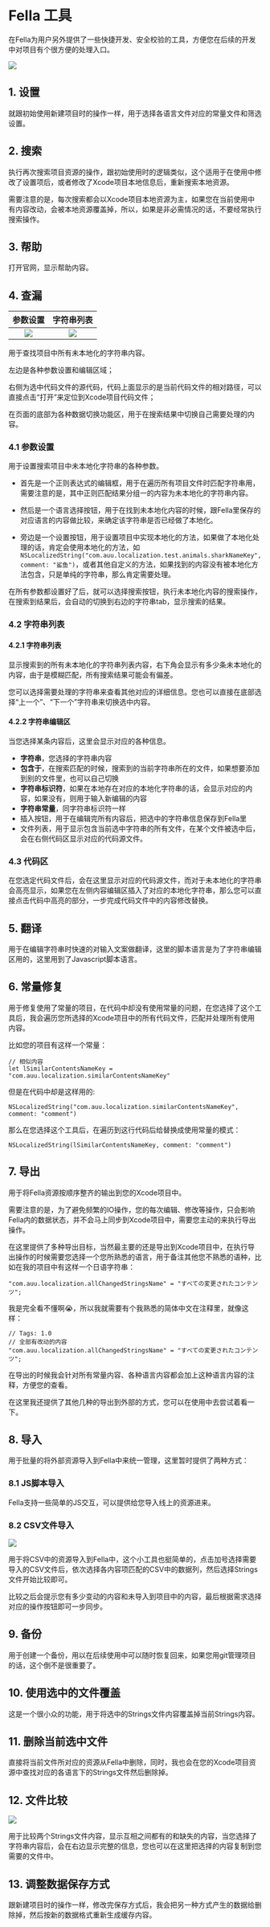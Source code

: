 # Fella 工具

在Fella为用户另外提供了一些快捷开发、安全校验的工具，方便您在后续的开发中对项目有个很方便的处理入口。

![](tools-all.png)



## 1. 设置

就跟初始使用新建项目时的操作一样，用于选择各语言文件对应的常量文件和筛选设置。

## 2. 搜索

执行再次搜索项目资源的操作，跟初始使用时的逻辑类似，这个适用于在使用中修改了设置项后，或者修改了Xcode项目本地信息后，重新搜索本地资源。

需要注意的是，每次搜索都会以Xcode项目本地资源为主，如果您在当前使用中有内容改动，会被本地资源覆盖掉，所以，如果是非必需情况的话，不要经常执行搜索操作。

## 3. 帮助

打开官网，显示帮助内容。

## 4. 查漏

|                     参数设置                      |                    字符串列表                    |
| :-----------------------------------------------: | :----------------------------------------------: |
| ![](tools-filter-settings.png) | ![](tools-filter-strings.png) |



用于查找项目中所有未本地化的字符串内容。

左边是各种参数设置和编辑区域；

右侧为选中代码文件的源代码，代码上面显示的是当前代码文件的相对路径，可以直接点击“打开”来定位到Xcode项目代码文件；

在页面的底部为各种数据切换功能区，用于在搜索结果中切换自己需要处理的内容。



### 4.1 参数设置

用于设置搜索项目中未本地化字符串的各种参数。

- 首先是一个正则表达式的编辑框，用于在遍历所有项目文件时匹配字符串用，需要注意的是，其中正则匹配结果分组一的内容为未本地化的字符串内容。

- 然后是一个语言选择按钮，用于在找到未本地化内容的时候，跟Fella里保存的对应语言的内容做比较，来确定该字符串是否已经做了本地化。
- 旁边是一个设置按钮，用于设置项目中实现本地化的方法，如果做了本地化处理的话，肯定会使用本地化的方法，如`NSLocalizedString("com.auu.localization.test.animals.sharkNameKey", comment: "鲨鱼")`，或者其他自定义的方法，如果找到的内容没有被本地化方法包含，只是单纯的字符串，那么肯定需要处理。

在所有参数都设置好了后，就可以选择搜索按钮，执行未本地化内容的搜索操作，在搜索到结果后，会自动的切换到右边的字符串tab，显示搜索的结果。

### 4.2 字符串列表

#### 4.2.1 字符串列表

显示搜索到的所有未本地化的字符串列表内容，右下角会显示有多少条未本地化的内容，由于是模糊匹配，所有搜索结果可能会有偏差。

您可以选择需要处理的字符串来查看其他对应的详细信息。您也可以直接在底部选择“上一个”、“下一个”字符串来切换选中内容。

#### 4.2.2 字符串编辑区

当您选择某条内容后，这里会显示对应的各种信息。

- **字符串**，您选择的字符串内容
- **包含于**，在搜索匹配的时候，搜索到的当前字符串所在的文件，如果想要添加到别的文件里，也可以自己切换
- **字符串标识符**，如果在本地存在对应的本地化字符串的话，会显示对应的内容，如果没有，则用于输入新编辑的内容
- **字符串常量**，同字符串标识符一样
- 插入按钮，用于在编辑完所有内容后，把选中的字符串信息保存到Fella里
- 文件列表，用于显示包含当前选中字符串的所有文件，在某个文件被选中后，会在右侧代码区显示对应的代码源文件。

### 4.3 代码区

在您选定代码文件后，会在这里显示对应的代码源文件，而对于未本地化的字符串会高亮显示，如果您在左侧内容编辑区插入了对应的本地化字符串，那么您可以直接点击代码中高亮的部分，一步完成代码文件中的内容修改替换。

## 5. 翻译

用于在编辑字符串时快速的对输入文案做翻译，这里的脚本语言是为了字符串编辑区用的，这里用到了Javascript脚本语言。

## 6. 常量修复

用于修复使用了常量的项目，在代码中却没有使用常量的问题，在您选择了这个工具后，我会遍历您所选择的Xcode项目中的所有代码文件，匹配并处理所有使用内容。

比如您的项目有这样一个常量：

```
// 相似内容
let lSimilarContentsNameKey = "com.auu.localization.similarContentsNameKey"
```

但是在代码中却是这样用的:

```
NSLocalizedString("com.auu.localization.similarContentsNameKey", comment: "comment")
```

那么在您选择这个工具后，在遍历到这行代码后给替换成使用常量的模式：

```
NSLocalizedString(lSimilarContentsNameKey, comment: "comment")
```

## 7. 导出

用于将Fella资源按顺序整齐的输出到您的Xcode项目中。

需要注意的是，为了避免频繁的IO操作，您的每次编辑、修改等操作，只会影响Fella内的数据状态，并不会马上同步到Xcode项目中，需要您主动的来执行导出操作。

在这里提供了多种导出目标，当然最主要的还是导出到Xcode项目中，在执行导出操作的时候需要您选择一个您所熟悉的语言，用于备注其他您不熟悉的语种，比如在我的项目中有这样一个日语字符串：

```
"com.auu.localization.allChangedStringsName" = "すべての変更されたコンテンツ";
```

我是完全看不懂啊😭，所以我就需要有个我熟悉的简体中文在注释里，就像这样：

```
// Tags: 1.0
// 全部有改动的内容
"com.auu.localization.allChangedStringsName" = "すべての変更されたコンテンツ";
```

在导出的时候我会针对所有常量内容、各种语言内容都会加上这种语言内容的注释，方便您的查看。

在这里我还提供了其他几种的导出到外部的方式，您可以在使用中去尝试着看一下。

## 8. 导入

用于批量的将外部资源导入到Fella中来统一管理，这里暂时提供了两种方式：

### 8.1 JS脚本导入

Fella支持一些简单的JS交互，可以提供给您导入线上的资源进来。

### 8.2 CSV文件导入

![](tools-import-csv.png)

用于将CSV中的资源导入到Fella中，这个小工具也挺简单的，点击加号选择需要导入的CSV文件后，依次选择各内容项匹配的CSV中的数据列，然后选择Strings文件开始比较即可。

比较之后会提示您有多少变动的内容和未导入到项目中的内容，最后根据需求选择对应的操作按钮即可一步同步。

## 9. 备份

用于创建一个备份，用以在后续使用中可以随时恢复回来，如果您用git管理项目的话，这个倒不是很重要了。

## 10. 使用选中的文件覆盖

这是一个很小众的功能，用于将选中的Strings文件内容覆盖掉当前Strings内容。

## 11. 删除当前选中文件

直接将当前文件所对应的资源从Fella中删除，同时，我也会在您的Xcode项目资源中查找对应的各语言下的Strings文件然后删除掉。

## 12. 文件比较

![](tools-compare.png)

用于比较两个Strings文件内容，显示互相之间都有的和缺失的内容，当您选择了字符串内容后，会在右边显示完整的信息，您也可以在这里把选择的内容复制到您需要的文件中。

## 13. 调整数据保存方式

跟新建项目时的操作一样，修改完保存方式后，我会把另一种方式产生的数据给删除掉，然后按新的数据格式重新生成缓存内容。